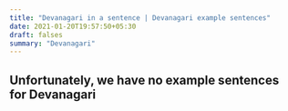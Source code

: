 ```yaml
---
title: "Devanagari in a sentence | Devanagari example sentences"
date: 2021-01-20T19:57:50+05:30
draft: falses
summary: "Devanagari"
---
```

## Unfortunately, we have no example sentences for Devanagari                 
